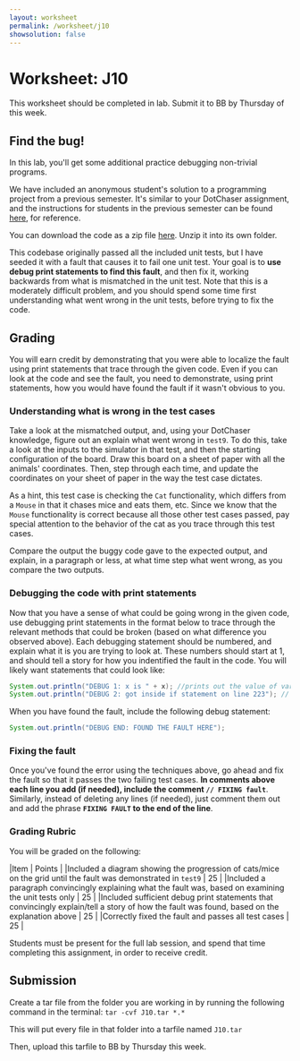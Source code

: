 ```yaml
---
layout: worksheet
permalink: /worksheet/j10
showsolution: false
---
```


# Worksheet: J10

This worksheet should be completed in lab. Submit it to BB by Thursday of this week.

## Find the bug!

In this lab, you'll get some additional practice debugging non-trivial programs.

We have included an anonymous student's solution to a programming project from a previous semester. It's similar to your DotChaser assignment, and the instructions for students in the previous semester can be found [here](https://cs2113-s24.github.io/project/1), for reference.

You can download the code as a zip file [here](./debugging_1.zip). Unzip it into its own folder.

This codebase originally passed all the included unit tests, but I have seeded it with a fault that causes it to fail one unit test. Your goal is to **use debug print statements to find this fault**, and then fix it, working backwards from what is mismatched in the unit test. Note that this is a moderately difficult problem, and you should spend some time first understanding what went wrong in the unit tests, before trying to fix the code.

## Grading

You will earn credit by demonstrating that you were able to localize the fault using print statements that trace through the given code. Even if you can look at the code and see the fault, you need to demonstrate, using print statements, how you would have found the fault if it wasn't obvious to you.

### Understanding what is wrong in the test cases

Take a look at the mismatched output, and, using your DotChaser knowledge, figure out an explain what went wrong in `test9`. To do this, take a look at the inputs to the simulator in that test, and then the starting configuration of the board. Draw this board on a sheet of paper with all the animals' coordinates. Then, step through each time, and update the coordinates on your sheet of paper in the way the test case dictates.

As a hint, this test case is checking the `Cat` functionality, which differs from a `Mouse` in that it chases mice and eats them, etc. Since we know that the `Mouse`  functionality is correct because all those other test cases passed, pay special attention to the behavior of the cat as you trace through this test cases.

Compare the output the buggy code gave to the expected output, and explain, in a paragraph or less, at what time step what went wrong, as you compare the two outputs.

### Debugging the code with print statements

Now that you have a sense of what could be going wrong in the given code, use debugging print statements in the format below to trace through the relevant methods that could be broken (based on what difference you observed above). Each debugging statement should be numbered, and explain what it is you are trying to look at. These numbers should start at 1, and should tell a story for how you indentified the fault in the code. You will likely want statements that could look like:

```java
System.out.println("DEBUG 1: x is " + x); //prints out the value of variable x at the current line
System.out.println("DEBUG 2: got inside if statement on line 223"); // shows that you got inside a desired if statement
```

When you have found the fault, include the following debug statement:

```java
System.out.println("DEBUG END: FOUND THE FAULT HERE");
```

### Fixing the fault

Once you've found the error using the techniques above, go ahead and fix the fault so that it passes the two failing test cases. **In comments above each line you add (if needed), include the comment `// FIXING fault`**. Similarly, instead of deleting any lines (if needed), just comment them out and add the phrase **`FIXING FAULT` to the end of the line**.

### Grading Rubric

 You will be graded on the following:

|Item | Points |
|Included a diagram showing the progression of cats/mice on the grid until the fault was demonstrated in `test9` | 25 |
|Included a paragraph convincingly explaining what the fault was, based on examining the unit tests only | 25 |
|Included sufficient debug print statements that convincingly explain/tell a story of how the fault was found, based on the explanation above | 25 |
|Correctly fixed the fault and passes all test cases | 25 |

Students must be present for the full lab session, and spend that time completing this assignment, in order to receive credit.

## Submission

Create a tar file from the folder you are working in by running the following command in the terminal:
`tar -cvf J10.tar *.*`

This will put every file in that folder into a tarfile named `J10.tar`

Then, upload this tarfile to BB by Thursday this week.